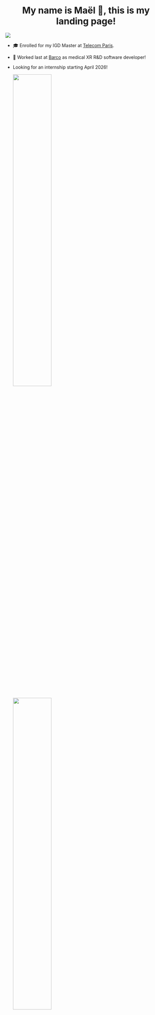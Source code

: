 <h1 align="center"> My name is Maël 🔭, this is my landing page! </h1>

![](https://komarev.com/ghpvc/?username=Skyepulse)

<!--
**Skyepulse/Skyepulse** is a ✨ _special_ ✨ repository because its `README.md` (this file) appears on your GitHub profile.

Here are some ideas to get you started:

- 🔭 I’m currently working on ...
- 🌱 I’m currently learning ...
- 👯 I’m looking to collaborate on ...
- 🤔 I’m looking for help with ...
- 💬 Ask me about ...
- 📫 How to reach me: ...
- 😄 Pronouns: ...
- ⚡ Fun fact: ...
-->

- 🎓 Enrolled for my IGD Master at [Telecom Paris](https://www.telecom-paris.fr/).
- 🌱 Worked last at [Barco](https://www.barco.com/en) as medical XR R&D software developer!
- Looking for an internship starting April 2026!

  <img height="50%" width="auto" src ="https://github-readme-stats.vercel.app/api?username=Skyepulse&show_icons=true&count_private=true&theme=tokyonight&hide_border=true&hide=stars&bg_color=00000000&rank_icon=github">
  <img height="50%" width="auto" src ="https://github-readme-stats.vercel.app/api/top-langs/?username=Skyepulse&layout=compact&hide_border=true&theme=tokyonight&bg_color=00000000&langs_count=6&hide=jupyter%20notebook,tex,css,php">

---
### Check out my new [portfolio website](https://skyepulse.github.io) !

---

### 🚀 Check Out My Latest Project!

**🧠 Convolutional Neural Network Visualizer**  
An interactive tool to **see animated inferences** and explore the **inner workings** of a CNN with a BabylonJS Scene.

🔗 [**Click Here to Try It Live**](https://www.008032025.xyz)

---

### 🎨 Latest Images Drawn by users of the Visualizer

<div style="display: flex; justify-content: center; gap: 10px; flex-wrap: wrap;">
  <img src="https://www.008032025.xyz/api/random_image?t={{TIMESTAMP1}}" alt="Random Image" width="200"/>
  <img src="https://www.008032025.xyz/api/random_image?t={{TIMESTAMP2}}" alt="Random Image" width="200"/>
  <img src="https://www.008032025.xyz/api/random_image?t={{TIMESTAMP3}}" alt="Random Image" width="200"/>
  <img src="https://www.008032025.xyz/api/random_image?t={{TIMESTAMP4}}" alt="Random Image" width="200"/>
  <img src="https://www.008032025.xyz/api/random_image?t={{TIMESTAMP5}}" alt="Random Image" width="200"/>
  <img src="https://www.008032025.xyz/api/random_image?t={{TIMESTAMP6}}" alt="Random Image" width="200"/>
  <img src="https://www.008032025.xyz/api/random_image?t={{TIMESTAMP7}}" alt="Random Image" width="200"/>
  <img src="https://www.008032025.xyz/api/random_image?t={{TIMESTAMP8}}" alt="Random Image" width="200"/>
</div>



> ✏️ These are selected by random among the the most recent images drawn by users and used as inputs in the live CNN visualizer above — updating in real time as people interact with it!

---
